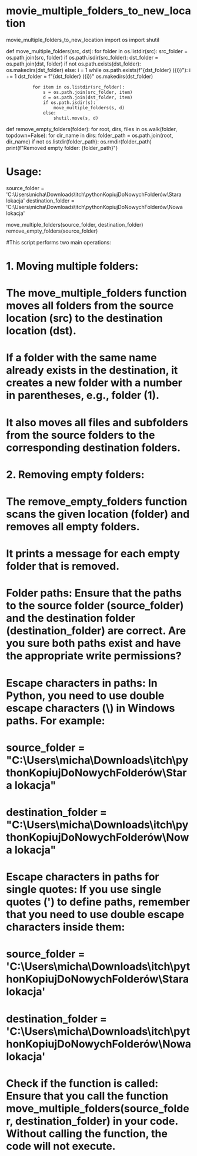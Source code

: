   # movie_multiple_folders_to_new_location
  movie_multiple_folders_to_new_location
  import os
  import shutil
  
  def move_multiple_folders(src, dst):
      for folder in os.listdir(src):
          src_folder = os.path.join(src, folder)
          if os.path.isdir(src_folder):
              dst_folder = os.path.join(dst, folder)
              if not os.path.exists(dst_folder):
                  os.makedirs(dst_folder)
              else:
                  i = 1
                  while os.path.exists(f"{dst_folder} ({i})"):
                      i += 1
                  dst_folder = f"{dst_folder} ({i})"
                  os.makedirs(dst_folder)
  
              for item in os.listdir(src_folder):
                  s = os.path.join(src_folder, item)
                  d = os.path.join(dst_folder, item)
                  if os.path.isdir(s):
                      move_multiple_folders(s, d)
                  else:
                      shutil.move(s, d)
  
  def remove_empty_folders(folder):
      for root, dirs, files in os.walk(folder, topdown=False):
          for dir_name in dirs:
              folder_path = os.path.join(root, dir_name)
              if not os.listdir(folder_path):
                  os.rmdir(folder_path)
                  print(f"Removed empty folder: {folder_path}")
  
  # Usage:
  source_folder = 'C:\\Users\\micha\\Downloads\\itch\\pythonKopiujDoNowychFolderów\\Stara lokacja'
  destination_folder = 'C:\\Users\\micha\\Downloads\\itch\\pythonKopiujDoNowychFolderów\\Nowa lokacja'
  
  move_multiple_folders(source_folder, destination_folder)
  remove_empty_folders(source_folder)
  
  
  #This script performs two main operations:
  
  # 1.    Moving multiple folders:
  #        The move_multiple_folders function moves all folders from the source location (src) to the destination location (dst).
  #        If a folder with the same name already exists in the destination, it creates a new folder with a number in parentheses, e.g., folder (1).
  #        It also moves all files and subfolders from the source folders to the corresponding destination folders.
  
  # 2.   Removing empty folders:
  #        The remove_empty_folders function scans the given location (folder) and removes all empty folders.
  # It prints a message for each empty folder that is removed.
          
          
  
  # Folder paths: Ensure that the paths to the source folder (source_folder) and the destination folder (destination_folder) are correct. Are you sure both paths exist and have the appropriate write permissions?
  
  # Escape characters in paths: In Python, you need to use double escape characters (\\) in Windows paths. For example:
  # source_folder = "C:\\Users\\micha\\Downloads\\itch\\pythonKopiujDoNowychFolderów\\Stara lokacja"
  # destination_folder = "C:\\Users\\micha\\Downloads\\itch\\pythonKopiujDoNowychFolderów\\Nowa lokacja"
  
  # Escape characters in paths for single quotes: If you use single quotes (') to define paths, remember that you need to use double escape characters inside them:
  # source_folder = 'C:\\Users\\micha\\Downloads\\itch\\pythonKopiujDoNowychFolderów\\Stara lokacja'
  # destination_folder = 'C:\\Users\\micha\\Downloads\\itch\\pythonKopiujDoNowychFolderów\\Nowa lokacja'
  
  # Check if the function is called: Ensure that you call the function move_multiple_folders(source_folder, destination_folder) in your code. Without calling the function, the code will not execute.
  
  
